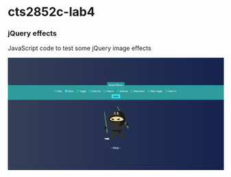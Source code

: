 # cts2852c-lab4
### jQuery effects
JavaScript code to test some jQuery image effects

![effects](/pic.jpg)
